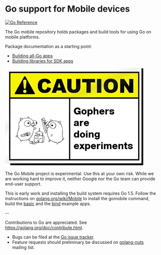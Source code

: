 # Go support for Mobile devices

[![Go Reference](https://pkg.go.dev/badge/github.com/ebitengine/gomobile.svg)](https://pkg.go.dev/github.com/ebitengine/gomobile)

The Go mobile repository holds packages and build tools for using Go on mobile platforms.

Package documentation as a starting point:

- [Building all-Go apps](https://github.com/ebitengine/gomobile/app)
- [Building libraries for SDK apps](https://github.com/ebitengine/gomobile/cmd/gobind)

![Caution image](doc/caution.png)

The Go Mobile project is experimental. Use this at your own risk.
While we are working hard to improve it, neither Google nor the Go
team can provide end-user support.

This is early work and installing the build system requires Go 1.5.
Follow the instructions on
[golang.org/wiki/Mobile](https://golang.org/wiki/Mobile)
to install the gomobile command, build the
[basic](https://github.com/ebitengine/gomobile/example/basic)
and the [bind](https://github.com/ebitengine/gomobile/example/bind) example apps.

--

Contributions to Go are appreciated. See https://golang.org/doc/contribute.html.

* Bugs can be filed at the [Go issue tracker](https://golang.org/issue/new?title=x/mobile:+).
* Feature requests should preliminary be discussed on
[golang-nuts](https://groups.google.com/forum/#!forum/golang-nuts)
mailing list.
